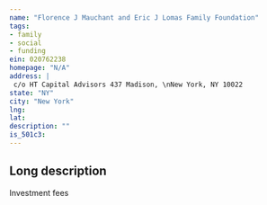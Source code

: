 ```yaml
---
name: "Florence J Mauchant and Eric J Lomas Family Foundation"
tags:
- family
- social
- funding
ein: 020762238
homepage: "N/A"
address: |
 c/o HT Capital Advisors 437 Madison, \nNew York, NY 10022
state: "NY"
city: "New York"
lng: 
lat: 
description: ""
is_501c3: 
---
```


## Long description

Investment fees
